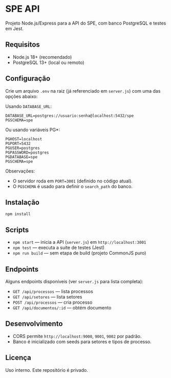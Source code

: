# SPE API

Projeto Node.js/Express para a API do SPE, com banco PostgreSQL e testes em Jest.

## Requisitos
- Node.js 18+ (recomendado)
- PostgreSQL 13+ (local ou remoto)

## Configuração
Crie um arquivo `.env` na raiz (já referenciado em `server.js`) com uma das opções abaixo:

Usando `DATABASE_URL`:
```
DATABASE_URL=postgres://usuario:senha@localhost:5432/spe
PGSCHEMA=spe
```

Ou usando variáveis PG*:
```
PGHOST=localhost
PGPORT=5432
PGUSER=postgres
PGPASSWORD=postgres
PGDATABASE=spe
PGSCHEMA=spe
```

Observações:
- O servidor roda em `PORT=3001` (definido no código atual).
- O `PGSCHEMA` é usado para definir o `search_path` do banco.

## Instalação
```
npm install
```

## Scripts
- `npm start` — inicia a API (`server.js`) em `http://localhost:3001`
- `npm test` — executa a suíte de testes (Jest)
- `npm run build` — sem etapa de build (projeto CommonJS puro)

## Endpoints
Alguns endpoints disponíveis (ver `server.js` para lista completa):
- `GET /api/processos` — lista processos
- `GET /api/setores` — lista setores
- `POST /api/processos` — cria processo
- `GET /api/documentos/:id` — obtém documento

## Desenvolvimento
- CORS permite `http://localhost:9000`, `9001`, `9002` por padrão.
- Banco é inicializado com seeds para setores e tipos de processo.

## Licença
Uso interno. Este repositório é privado.